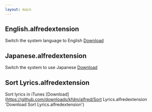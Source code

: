 ```yaml
---
layout: main
---
```

## English.alfredextension
Switch the system language to English [Download](https://github.com/downloads/kfdm/alfred/English.alfredextension 'Download English.alfredextension')
## Japanese.alfredextension
Switch the system to use Japanese [Download](https://github.com/downloads/kfdm/alfred/Japanese.alfredextension 'Download Japanese.alfredextension')
## Sort Lyrics.alfredextension
Sort lyrics in iTunes [Download](https://github.com/downloads/kfdm/alfred/Sort Lyrics.alfredextension 'Download Sort Lyrics.alfredextension')

